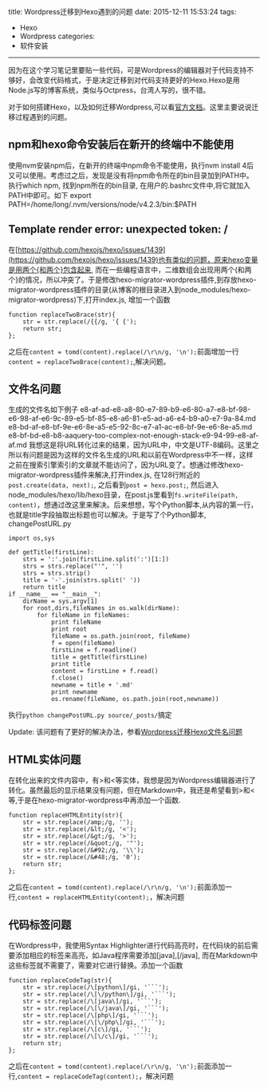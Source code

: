 title: Wordpress迁移到Hexo遇到的问题
date: 2015-12-11 15:53:24
tags: 
 - Hexo
 - Wordpress
categories:
 - 软件安装
---
因为在这个学习笔记里要贴一些代码，可是Wordpress的编辑器对于代码支持不够好，会改变代码格式，于是决定迁移到对代码支持更好的Hexo.Hexo是用Node.js写的博客系统，类似与Octpress，台湾人写的，很不错。

对于如何搭建Hexo，以及如何迁移Wordpress,可以看[官方文档](https://hexo.io/zh-cn/)。这里主要说说迁移过程遇到的问题。
## npm和hexo命令安装后在新开的终端中不能使用
使用nvm安装npm后，在新开的终端中npm命令不能使用，执行nvm install 4后又可以使用。考虑过之后，发现是没有将npm命令所在的bin目录加到PATH中。执行which npm, 找到npm所在的bin目录, 在用户的.bashrc文件中,将它就加入PATH中即可。如下
export PATH=/home/long/.nvm/versions/node/v4.2.3/bin:$PATH

## Template render error: unexpected token: / 
在[https://github.com/hexojs/hexo/issues/1439](https://github.com/hexojs/hexo/issues/1439)也有类似的问题，原来hexo变量是用两个{和两个}包含起来, 而在一些编程语言中，二维数组会出现用两个{和两个}的情况，所以冲突了。于是修改hexo-migrator-wordpress插件,到存放hexo-migrator-wordpress插件的目录(从博客的根目录进入到node_modules/hexo-migrator-wordpress)下,打开index.js, 增加一个函数
```
function replaceTwoBrace(str){
    str = str.replace(/{{/g, '{ {');
    return str;
};
```
之后在`content = tomd(content).replace(/\r\n/g, '\n');`前面增加一行`content = replaceTwoBrace(content);`,解决问题。

## 文件名问题
生成的文件名如下例子 
e8-af-ad-e8-a8-80-e7-89-b9-e6-80-a7-e8-bf-98-e6-98-af-e6-9c-89-e5-bf-85-e8-a6-81-e5-ad-a6-e4-b9-a0-e7-9a-84.md
e8-bd-af-e8-bf-9e-e6-8e-a5-e5-92-8c-e7-a1-ac-e8-bf-9e-e6-8e-a5.md
e8-bf-bd-e8-b8-aaquery-too-complex-not-enough-stack-e9-94-99-e8-af-af.md
我想这是将URL转化过来的结果，因为URL中，中文是UTF-8编码。这里之所以有问题是因为这样的文件名生成的URL和以前在Wordpress中不一样，这样之前在搜索引擎索引的文章就不能访问了，因为URL变了。想通过修改hexo-migrator-wordpress插件来解决,打开index.js, 在128行附近的`post.create(data, next);`, 之后看到`post = hexo.post;`, 然后进入node_modules/hexo/lib/hexo目录，在post.js里看到`fs.writeFile(path, content)`，想通过改这里来解决。后来想想，写个Python脚本,从内容的第一行，也就是title字段抽取出标题也可以解决。于是写了个Python脚本, changePostURL.py
```
import os,sys

def getTitle(firstLine):
    strs = ':'.join(firstLine.split(':')[1:])
    strs = strs.replace("'", '') 
    strs = strs.strip()
    title = '-'.join(strs.split(' '))
    return title
if __name__ == "__main__":
    dirName = sys.argv[1]
    for root,dirs,fileNames in os.walk(dirName):
        for fileName in fileNames:
            print fileName 
            print root
            fileName = os.path.join(root, fileName)
            f = open(fileName)
            firstLine = f.readline()
            title = getTitle(firstLine)
            print title
            content = firstLine + f.read()
            f.close()
            newname = title + '.md'
            print newname
            os.rename(fileName, os.path.join(root,newname))
```
执行`python changePostURL.py source/_posts/`搞定

Update: 该问题有了更好的解决办法，参看[Wordpress迁移Hexo文件名问题](http://program.dengshilong.org/2016/07/22/Wordpress%E8%BF%81%E7%A7%BBHexo%E6%96%87%E4%BB%B6%E5%90%8D%E9%97%AE%E9%A2%98/)

## HTML实体问题
在转化出来的文件内容中，有&gt;和&lt;等实体，我想是因为Wordpress编辑器进行了转化。虽然最后的显示结果没有问题，但在Markdown中，我还是希望看到>和<等,于是在hexo-migrator-wordpress中再添加一个函数.
```
function replaceHTMLEntity(str){
    str = str.replace(/amp;/g, '');
    str = str.replace(/&lt;/g, '<');
    str = str.replace(/&gt;/g, '>');
    str = str.replace(/&quot;/g, '"');
    str = str.replace(/&#92;/g, '\\');
    str = str.replace(/&#48;/g, '0');
    return str;
};
```
之后在`content = tomd(content).replace(/\r\n/g, '\n');`前面添加一行,`content = replaceHTMLEntity(content);`，解决问题

## 代码标签问题
在Wordpress中，我使用Syntax Highlighter进行代码高亮时，在代码块的前后需要添加相应的标签来高亮，如Java程序需要添加[java],[/java], 而在Markdown中这些标签就不需要了，需要对它进行替换。添加一个函数
```
function replaceCodeTag(str){
    str = str.replace(/\[python\]/gi, '```');
    str = str.replace(/\[\/python\]/gi, '```');
    str = str.replace(/\[java\]/gi, '```');
    str = str.replace(/\[\/java\]/gi, '```');
    str = str.replace(/\[php\]/gi, '```');
    str = str.replace(/\[\/php\]/gi, '```');
    str = str.replace(/\[c\]/gi, '```');
    str = str.replace(/\[\/c\]/gi, '```');
    return str;
};
```
之后在`content = tomd(content).replace(/\r\n/g, '\n');`前面添加一行,`content = replaceCodeTag(content);`，解决问题
